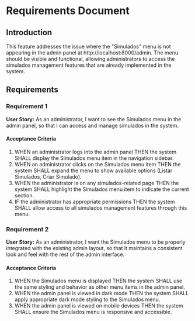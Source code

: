# Requirements Document

## Introduction

This feature addresses the issue where the "Simulados" menu is not appearing in the admin panel at http://localhost:8000/admin. The menu should be visible and functional, allowing administrators to access the simulados management features that are already implemented in the system.

## Requirements

### Requirement 1

**User Story:** As an administrator, I want to see the Simulados menu in the admin panel, so that I can access and manage simulados in the system.

#### Acceptance Criteria

1. WHEN an administrator logs into the admin panel THEN the system SHALL display the Simulados menu item in the navigation sidebar.
2. WHEN an administrator clicks on the Simulados menu item THEN the system SHALL expand the menu to show available options (Listar Simulados, Criar Simulado).
3. WHEN the administrator is on any simulados-related page THEN the system SHALL highlight the Simulados menu item to indicate the current section.
4. IF the administrator has appropriate permissions THEN the system SHALL allow access to all simulados management features through this menu.

### Requirement 2

**User Story:** As an administrator, I want the Simulados menu to be properly integrated with the existing admin layout, so that it maintains a consistent look and feel with the rest of the admin interface.

#### Acceptance Criteria

1. WHEN the Simulados menu is displayed THEN the system SHALL use the same styling and behavior as other menu items in the admin panel.
2. WHEN the admin panel is viewed in dark mode THEN the system SHALL apply appropriate dark mode styling to the Simulados menu.
3. WHEN the admin panel is viewed on mobile devices THEN the system SHALL ensure the Simulados menu is responsive and accessible.